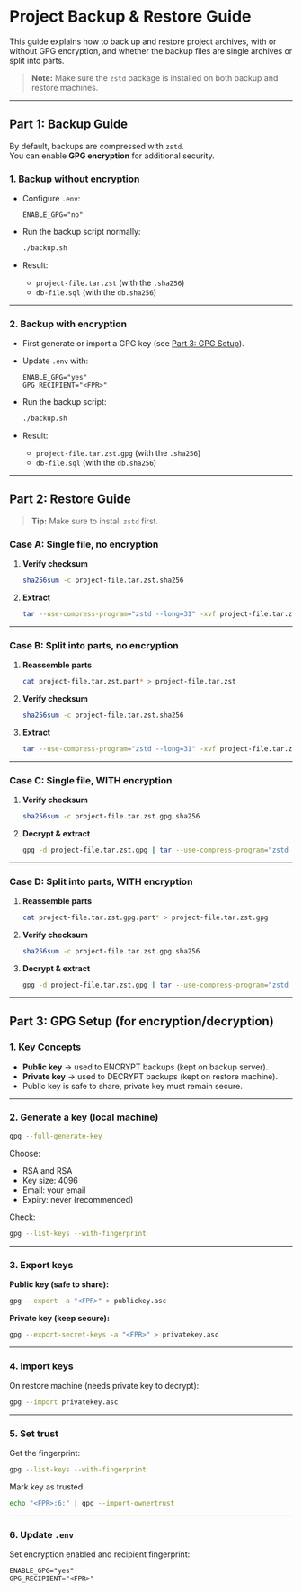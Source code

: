 # Project Backup & Restore Guide

This guide explains how to back up and restore project archives, with or without GPG encryption, and whether the backup files are single archives or split into parts.

> **Note:** Make sure the `zstd` package is installed on both backup and restore machines.

---

## Part 1: Backup Guide

By default, backups are compressed with `zstd`.  
You can enable **GPG encryption** for additional security.

### 1. Backup without encryption

- Configure `.env`:
  ```env
  ENABLE_GPG="no"
  ```

- Run the backup script normally:
  ```sh
  ./backup.sh
  ```

- Result:
  - `project-file.tar.zst` (with the `.sha256`)
  - `db-file.sql` (with the `db.sha256`)

---

### 2. Backup with encryption

- First generate or import a GPG key (see [Part 3: GPG Setup](#part-3-gpg-setup-for-encryptiondecryption)).
- Update `.env` with:
  ```env
  ENABLE_GPG="yes"
  GPG_RECIPIENT="<FPR>"
  ```

- Run the backup script:
  ```sh
  ./backup.sh
  ```

- Result:
  - `project-file.tar.zst.gpg` (with the `.sha256`)
  - `db-file.sql` (with the `db.sha256`)

---

## Part 2: Restore Guide

> **Tip:** Make sure to install `zstd` first.

### Case A: Single file, no encryption

1. **Verify checksum**
   ```sh
   sha256sum -c project-file.tar.zst.sha256
   ```
2. **Extract**
   ```sh
   tar --use-compress-program="zstd --long=31" -xvf project-file.tar.zst -C /restore/path
   ```

---

### Case B: Split into parts, no encryption

1. **Reassemble parts**
   ```sh
   cat project-file.tar.zst.part* > project-file.tar.zst
   ```
2. **Verify checksum**
   ```sh
   sha256sum -c project-file.tar.zst.sha256
   ```
3. **Extract**
   ```sh
   tar --use-compress-program="zstd --long=31" -xvf project-file.tar.zst -C /restore/path
   ```

---

### Case C: Single file, WITH encryption

1. **Verify checksum**
   ```sh
   sha256sum -c project-file.tar.zst.gpg.sha256
   ```
2. **Decrypt & extract**
   ```sh
   gpg -d project-file.tar.zst.gpg | tar --use-compress-program="zstd --long=31" -xvf - -C /restore/path
   ```

---

### Case D: Split into parts, WITH encryption

1. **Reassemble parts**
   ```sh
   cat project-file.tar.zst.gpg.part* > project-file.tar.zst.gpg
   ```
2. **Verify checksum**
   ```sh
   sha256sum -c project-file.tar.zst.gpg.sha256
   ```
3. **Decrypt & extract**
   ```sh
   gpg -d project-file.tar.zst.gpg | tar --use-compress-program="zstd --long=31" -xvf - -C /restore/path
   ```

---

## Part 3: GPG Setup (for encryption/decryption)

### 1. Key Concepts

- **Public key** → used to ENCRYPT backups (kept on backup server).
- **Private key** → used to DECRYPT backups (kept on restore machine).
- Public key is safe to share, private key must remain secure.

---

### 2. Generate a key (local machine)

```sh
gpg --full-generate-key
```
Choose:
- RSA and RSA
- Key size: 4096
- Email: your email
- Expiry: never (recommended)

Check:
```sh
gpg --list-keys --with-fingerprint
```

---

### 3. Export keys

**Public key (safe to share):**
```sh
gpg --export -a "<FPR>" > publickey.asc
```

**Private key (keep secure):**
```sh
gpg --export-secret-keys -a "<FPR>" > privatekey.asc
```

---

### 4. Import keys

On restore machine (needs private key to decrypt):
```sh
gpg --import privatekey.asc
```

---

### 5. Set trust

Get the fingerprint:
```sh
gpg --list-keys --with-fingerprint
```

Mark key as trusted:
```sh
echo "<FPR>:6:" | gpg --import-ownertrust
```

---

### 6. Update `.env`

Set encryption enabled and recipient fingerprint:
```env
ENABLE_GPG="yes"
GPG_RECIPIENT="<FPR>"
```